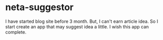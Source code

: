 # neta-suggestor
I have started blog site before 3 month. But, I can't earn article idea. So I start create an app that may suggest idea a little. I wish this app can complete.

